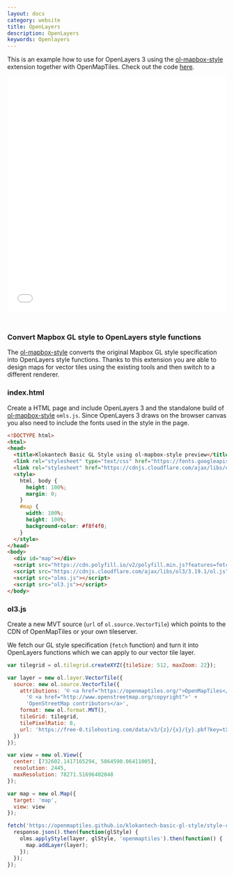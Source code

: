 ```yaml
---
layout: docs
category: website
title: OpenLayers
description: OpenLayers
keywords: Openlayers
---
```


This is an example how to use for OpenLayers 3 using the [ol-mapbox-style](https://github.com/boundlessgeo/ol-mapbox-style) extension together with OpenMapTiles. Check out the code [here](https://github.com/openmaptiles/www.openmaptiles.org/tree/master/maps).

<iframe src="/maps/ol3.html" frameborder="0" scrolling="0" width="100%" height="540px" style="margin-bottom:25px;"></iframe>

### Convert Mapbox GL style to OpenLayers style functions

The [ol-mapbox-style](https://github.com/boundlessgeo/ol-mapbox-style) converts the original Mapbox GL style specification into OpenLayers style functions. Thanks to this extension you are able to design
maps for vector tiles using the existing tools and then switch
to a different renderer.

### index.html

Create a HTML page and include OpenLayers 3 and the standalone build
of [ol-mapbox-style](https://github.com/boundlessgeo/ol-mapbox-style) `omls.js`. Since OpenLayers 3 draws on the browser canvas you also need
to include the fonts used in the style in the page.

```html
<!DOCTYPE html>
<html>
<head>
  <title>Klokantech Basic GL Style using ol-mapbox-style preview</title>
  <link rel="stylesheet" type="text/css" href="https://fonts.googleapis.com/css?family=Open+Sans" />
  <link rel="stylesheet" href="https://cdnjs.cloudflare.com/ajax/libs/ol3/3.19.1/ol.css">
  <style>
    html, body {
      height: 100%;
      margin: 0;
    }
    #map {
      width: 100%;
      height: 100%;
      background-color: #f8f4f0;
    }
  </style>
</head>
<body>
  <div id="map"></div>
  <script src="https://cdn.polyfill.io/v2/polyfill.min.js?features=fetch,Promise"></script>
  <script src="https://cdnjs.cloudflare.com/ajax/libs/ol3/3.19.1/ol.js"></script>
  <script src="olms.js"></script>
  <script src="ol3.js"></script>
</body>
```

### ol3.js

Create a new MVT source (`url` of `ol.source.VectorTile`) which points
to the CDN of OpenMapTiles or your own tileserver.

We fetch our GL style specification (`fetch` function) and turn
it into OpenLayers functions which we can apply to
our vector tile layer.

```javascript
var tilegrid = ol.tilegrid.createXYZ({tileSize: 512, maxZoom: 22});

var layer = new ol.layer.VectorTile({
  source: new ol.source.VectorTile({
    attributions: '© <a href="https://openmaptiles.org/">OpenMapTiles</a> ' +
      '© <a href="http://www.openstreetmap.org/copyright">' +
      'OpenStreetMap contributors</a>',
    format: new ol.format.MVT(),
    tileGrid: tilegrid,
    tilePixelRatio: 8,
    url: 'https://free-0.tilehosting.com/data/v3/{z}/{x}/{y}.pbf?key=tXiQqN3lIgskyDErJCeY'
  })
});

var view = new ol.View({
  center: [732602.1417165294, 5864590.06411005],
  resolution: 2445,
  maxResolution: 78271.51696402048
});

var map = new ol.Map({
  target: 'map',
  view: view
});

fetch('https://openmaptiles.github.io/klokantech-basic-gl-style/style-cdn.json').then(function(response) {
  response.json().then(function(glStyle) {
    olms.applyStyle(layer, glStyle, 'openmaptiles').then(function() {
      map.addLayer(layer);
    });
  });
});
```
